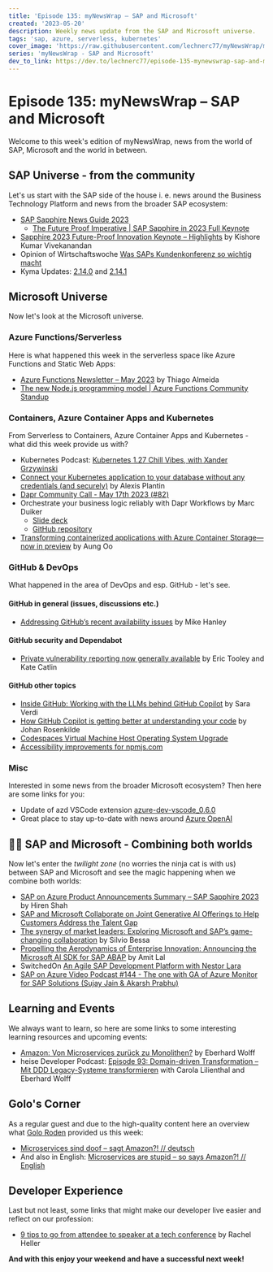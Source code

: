 ```yaml
---
title: 'Episode 135: myNewsWrap – SAP and Microsoft'
created: '2023-05-20'
description: Weekly news update from the SAP and Microsoft universe.
tags: 'sap, azure, serverless, kubernetes'
cover_image: 'https://raw.githubusercontent.com/lechnerc77/myNewsWrap/main/episodes/cover-images/episode135small.png'
series: 'myNewsWrap - SAP and Microsoft'
dev_to_link: https://dev.to/lechnerc77/episode-135-mynewswrap-sap-and-microsoft-1ape
---
```


# Episode 135: myNewsWrap – SAP and Microsoft

Welcome to this week's edition of myNewsWrap, news from the world of SAP, Microsoft and the world in between.

## SAP Universe - from the community

Let's us start with the SAP side of the house i. e. news around the Business Technology Platform and news from the broader SAP ecosystem:

* [SAP Sapphire News Guide 2023](https://www.sap.com/events/sapphire/news-guide.html)
  * [The Future Proof Imperative | SAP Sapphire in 2023 Full Keynote](https://www.youtube.com/watch?v=XDJV0GIXmkw)
* [Sapphire 2023 Future-Proof Innovation Keynote – Highlights](https://blogs.sap.com/2023/05/16/sapphire-2023-future-proof-innovation-keynote-highlights/) by Kishore Kumar Vivekanandan
* Opinion of Wirtschaftswoche [Was SAPs Kundenkonferenz so wichtig macht](https://www.wiwo.de/unternehmen/dienstleister/kundenmesse-sapphire-was-saps-kundenkonferenz-so-wichtig-macht/29152660.html)
* Kyma Updates: [2.14.0](https://github.com/kyma-project/kyma/releases/tag/2.14.0) and [2.14.1](https://github.com/kyma-project/kyma/releases/tag/2.14.1)

## Microsoft Universe

Now let's look at the Microsoft universe.

### Azure Functions/Serverless

Here is what happened this week in the serverless space like Azure Functions and Static Web Apps:

* [Azure Functions Newsletter – May 2023](https://techcommunity.microsoft.com/t5/apps-on-azure-blog/azure-functions-newsletter-may-2023/ba-p/3821780?WT.mc_id=AZ-MVP-5004195) by Thiago Almeida
* [The new Node.js programming model | Azure Functions Community Standup](https://www.youtube.com/live/CPGevqwNNBk?feature=share)

### Containers, Azure Container Apps and Kubernetes

From Serverless to Containers, Azure Container Apps and Kubernetes - what did this week provide us with?

* Kubernetes Podcast: [Kubernetes 1.27 Chill Vibes, with Xander Grzywinski](https://kubernetespodcast.com/episode/201-kubernetes-1.27/)
* [Connect your Kubernetes application to your database without any credentials (and securely)](https://alexisplantin.fr/workload-identity-federation/) by Alexis Plantin
* [Dapr Community Call - May 17th 2023 (#82)](https://youtu.be/n4i5KELM1tY)
* Orchestrate your business logic reliably with Dapr Workflows by Marc Duiker
  * [Slide deck](https://speakerdeck.com/marcduiker/orchestrate-your-business-logic-reliably-with-dapr-workflows-teqnation)
  * [GitHub repository](https://github.com/diagrid-labs/dapr-workflow-demos)
* [Transforming containerized applications with Azure Container Storage—now in preview](https://azure.microsoft.com/en-us/blog/transforming-containerized-applications-with-azure-container-storage-now-in-preview/?WT.mc_id=AZ-MVP-5004195) by Aung Oo

### GitHub & DevOps

What happened in the area of DevOps and esp. GitHub - let's see.

#### GitHub in general (issues, discussions etc.)

* [Addressing GitHub’s recent availability issues](https://github.blog/2023-05-16-addressing-githubs-recent-availability-issues/) by Mike Hanley

#### GitHub security and Dependabot

* [Private vulnerability reporting now generally available](https://github.blog/2023-04-19-private-vulnerability-reporting-now-generally-available/) by Eric Tooley and Kate Catlin

#### GitHub other topics

* [Inside GitHub: Working with the LLMs behind GitHub Copilot](https://github.blog/2023-05-17-inside-github-working-with-the-llms-behind-github-copilot/) by Sara Verdi
* [How GitHub Copilot is getting better at understanding your code](https://github.blog/2023-05-17-how-github-copilot-is-getting-better-at-understanding-your-code/) by Johan Rosenkilde
* [Codespaces Virtual Machine Host Operating System Upgrade](https://github.blog/changelog/2023-05-18-codespaces-virtual-machine-host-operating-system-upgrade/)
* [Accessibility improvements for npmjs.com](https://github.blog/changelog/2023-05-16-accessibility-improvements-for-npmjs-com/)

### Misc

Interested in some news from the broader Microsoft ecosystem? Then here are some links for you:

* Update of azd VSCode extension [azure-dev-vscode_0.6.0](https://github.com/Azure/azure-dev/releases/tag/azure-dev-vscode_0.6.0)
* Great place to stay up-to-date with news around [Azure OpenAI](https://learn.microsoft.com/azure/cognitive-services/openai/whats-new)

## 🐱‍👤 SAP and Microsoft - Combining both worlds

Now let's enter the *twilight zone* (no worries the ninja cat is with us) between SAP and Microsoft and see the magic happening when we combine both worlds:

* [SAP on Azure Product Announcements Summary – SAP Sapphire 2023](https://techcommunity.microsoft.com/t5/running-sap-applications-on-the/sap-on-azure-product-announcements-summary-sap-sapphire-2023/ba-p/3818490?WT.mc_id=AZ-MVP-5004195) by Hiren Shah
* [SAP and Microsoft Collaborate on Joint Generative AI Offerings to Help Customers Address the Talent Gap](https://news.sap.com/2023/05/sap-microsoft-joint-generative-ai-offerings-talent-gap/)
* [The synergy of market leaders: Exploring Microsoft and SAP’s game-changing collaboration](https://azure.microsoft.com/blog/the-synergy-of-market-leaders-exploring-microsoft-and-saps-game-changing-collaboration/?WT.mc_id=AZ-MVP-5004195) by Silvio Bessa
* [Propelling the Aerodynamics of Enterprise Innovation: Announcing the Microsoft AI SDK for SAP ABAP](https://techcommunity.microsoft.com/t5/ai-applied-ai-blog/propelling-the-aerodynamics-of-enterprise-innovation-announcing/ba-p/3818169?WT.mc_id=AZ-MVP-5004195) by Amit Lal
* SwitchedOn [An Agile SAP Development Platform with Nestor Lara](https://switched-on-with-james-wood-and-paul-modderman.simplecast.com/episodes/an-agile-sap-development-platform-with-nestor-lara)
* [SAP on Azure Video Podcast #144 - The one with GA of Azure Monitor for SAP Solutions (Sujay Jain & Akarsh Prabhu)](https://youtu.be/rXGROQuqzqY)

## Learning and Events

We always want to learn, so here are some links to some interesting learning resources and upcoming events:

* [Amazon: Von Microservices zurück zu Monolithen?](https://www.youtube.com/live/67PEUkeg_jo?feature=share) by Eberhard Wolff
* heise Developer Podcast: [Episode 93: Domain-driven Transformation – Mit DDD Legacy-Systeme transformieren](https://www.heise.de/blog/Episode-93-Domain-driven-Transformation-Mit-DDD-Legacy-Systeme-transformieren-9055115.html) with Carola Lilienthal and Eberhard Wolff

## Golo's Corner

As a regular guest and due to the high-quality content here an overview what [Golo Roden](https://twitter.com/goloroden) provided us this week:

* [Microservices sind doof – sagt Amazon?! // deutsch](https://youtu.be/IDTCPI3phss)
* And also in English: [Microservices are stupid – so says Amazon?! // English](https://youtu.be/0-Pio0wrnTE)

## Developer Experience

Last but not least, some links that might make our developer live easier and reflect on our profession:

* [9 tips to go from attendee to speaker at a tech conference](https://github.blog/2023-05-18-9-tips-to-go-from-attendee-to-speaker-at-a-tech-conference/) by Rachel Heller

**And with this enjoy your weekend and have a successful next week!**
